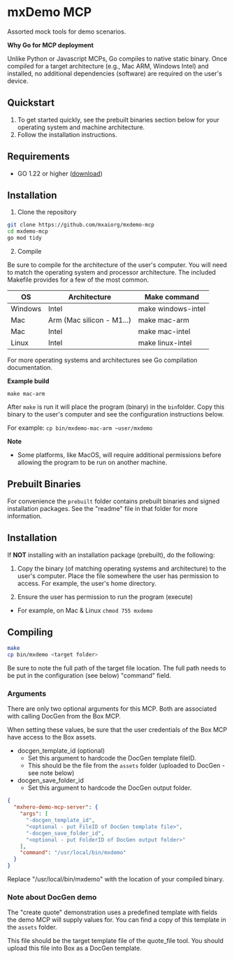 # mxDemo MCP

Assorted mock tools for demo scenarios.

**Why Go for MCP deployment**

Unlike Python or Javascript MCPs, Go compiles to native static binary. Once compiled for a target architecture (e.g., Mac ARM, Windows Intel) and installed, no additional dependencies (software) are required on the user's device.

## Quickstart

1. To get started quickly, see the prebuilt binaries section below for your operating system and machine architecture.
2. Follow the installation instructions.

## Requirements

- GO 1.22 or higher ([download](https://go.dev/doc/install))

## Installation
1. Clone the repository
```sh
git clone https://github.com/mxaiorg/mxdemo-mcp
cd mxdemo-mcp
go mod tidy
```

2. Compile

Be sure to compile for the architecture of the user's computer. You will need to match the operating system and processor architecture. The included Makefile provides for a few of the most common.

| OS      | Architecture              | Make command       |
|---------|---------------------------|--------------------|
| Windows | Intel                     | make windows-intel |
| Mac     | Arm (Mac silicon - M1...) | make mac-arm       |
| Mac     | Intel                     | make mac-intel     |
| Linux   | Intel                     | make linux-intel   |

For more operating systems and architectures see Go compilation documentation.

**Example build**

```shell
make mac-arm
```

After `make` is run it will place the program (binary) in the `bin`folder. Copy this binary to the user's computer and see the configuration instructions below.

For example: `cp bin/mxdemo-mac-arm ~user/mxdemo`

**Note**
* Some platforms, like MacOS, will require additional permissions before allowing the program to be run on another machine.


## Prebuilt Binaries
For convenience the `prebuilt` folder contains prebuilt binaries and signed installation packages. See the "readme" file in that folder for more information.

## Installation

If **NOT** installing with an installation package (prebuilt), do the following:

1. Copy the binary (of matching operating systems and architecture) to the user's computer. Place the file somewhere the user has permission to access. For example, the user's home directory.


2. Ensure the user has permission to run the program (execute)
  - For example, on Mac & Linux `chmod 755 mxdemo`

## Compiling

```bash
make
cp bin/mxdemo <target folder>
```

Be sure to note the full path of the target file location. The full path needs to be put in the configuration (see below)  "command" field.

### Arguments

There are only two optional arguments for this MCP. Both are associated with calling DocGen from the Box MCP.

When setting these values, be sure that the user credentials of the Box MCP have access to the Box assets.

* docgen_template_id (optional)
  * Set this argument to hardcode the DocGen template fileID.
  * This should be the file from the `assets` folder (uploaded to DocGen - see note below)
* docgen_save_folder_id
  * Set this argument to hardcode the DocGen output folder. 

```json
{
  "mxhero-demo-mcp-server": {
    "args": [
      "-docgen_template_id",
      "<optional - put FileID of DocGen template file>",
      "-docgen_save_folder_id",
      "<optional - put FolderID of DocGen output folder>"
    ],
    "command": "/usr/local/bin/mxdemo"
  }
}
```

Replace "/usr/local/bin/mxdemo" with the location of your compiled binary.

### Note about DocGen demo

The "create quote" demonstration uses a predefined template with fields the demo MCP will supply values for. You can find a copy of this template in the `assets` folder.

This file should be the target template file of the quote_file tool. You should upload this file into Box as a DocGen template.